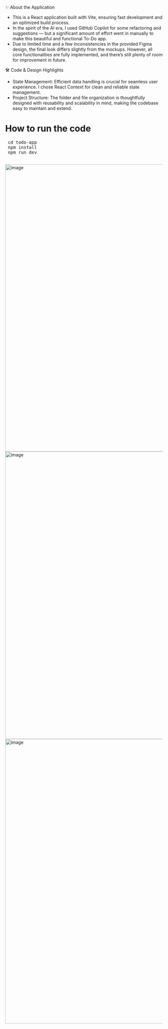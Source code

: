 ✨ About the Application
 - This is a React application built with Vite, ensuring fast development and an optimized build process.
 - In the spirit of the AI era, I used GitHub Copilot for some refactoring and suggestions — but a significant amount of effort went in manually to make this beautiful and functional To-Do app.
 - Due to limited time and a few inconsistencies in the provided Figma design, the final look differs slightly from the mockups. However, all core functionalities are fully implemented, and there’s still plenty of room for improvement in future.

🛠 Code & Design Highlights
 - State Management: Efficient data handling is crucial for seamless user experience. I chose React Context for clean and reliable state management.
 - Project Structure: The folder and file organization is thoughtfully designed with reusability and scalability in mind, making the codebase easy to maintain and extend.


# How to run the code
 <pre>
 cd todo-app
 npm install
 npm run dev
 </pre>

<img width="708" height="915" alt="image" src="https://github.com/user-attachments/assets/bb0b16d7-8dd5-4079-a676-4bb16491568d" />
<img width="668" height="916" alt="image" src="https://github.com/user-attachments/assets/a2414c13-6a38-46ea-8b03-a790a75d064e" />
<img width="641" height="907" alt="image" src="https://github.com/user-attachments/assets/5f7bb2e6-dc76-4a50-8a45-15e3075b16ec" />
